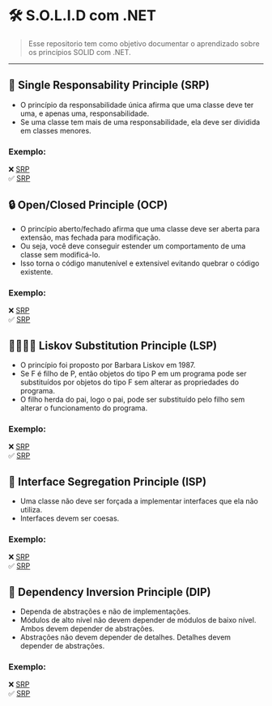 # 🛠️ S.O.L.I.D com .NET

> Esse repositorio tem como objetivo documentar o aprendizado sobre os princípios SOLID com .NET.

---

## 🎯 Single Responsability Principle (SRP)
- O princípio da responsabilidade única afirma que uma classe deve ter uma, e apenas uma, responsabilidade.
- Se uma classe tem mais de uma responsabilidade, ela deve ser dividida em classes menores.

### Exemplo:
❌ [SRP](https://github.com/jf4c/SolidExample/tree/main/src/Solid/01_SRP/Bad) <br/>
✅ [SRP](https://github.com/jf4c/SolidExample/tree/main/src/Solid/01_SRP/Good) 


## 🔒 Open/Closed Principle (OCP)
- O princípio aberto/fechado afirma que uma classe deve ser aberta para extensão, mas fechada para modificação.
- Ou seja, você deve conseguir estender um comportamento de uma classe sem modificá-lo.
- Isso torna o código manutenível e extensivel evitando quebrar o código existente.

### Exemplo:
❌ [SRP](https://github.com/jf4c/SolidExample/tree/main/src/Solid/02_OCP/Bad) <br/>
✅ [SRP](https://github.com/jf4c/SolidExample/tree/main/src/Solid/02_OCP/Good)

## 👨🏼‍🧒🏼 Liskov Substitution Principle (LSP)
- O princípio foi proposto por Barbara Liskov em 1987.
- Se F é filho de P, então objetos do tipo P em um programa pode ser substituídos por objetos do tipo F sem alterar as propriedades do programa.
- O filho herda do pai, logo o pai, pode ser substituído pelo filho sem alterar o funcionamento do programa.
### Exemplo:
❌ [SRP](https://github.com/jf4c/SolidExample/tree/main/src/Solid/03_LSP/Bad) <br/>
✅ [SRP](https://github.com/jf4c/SolidExample/tree/main/src/Solid/03_LSP/Good)

## 🔎 Interface Segregation Principle (ISP)
- Uma classe não deve ser forçada a implementar interfaces que ela não utiliza.
- Interfaces devem ser coesas.
### Exemplo:
❌ [SRP](https://github.com/jf4c/SolidExample/tree/main/src/Solid/04_ISP/Bad) <br/>
✅ [SRP](https://github.com/jf4c/SolidExample/tree/main/src/Solid/04_ISP/Good)

## 🧩 Dependency Inversion Principle (DIP)
- Dependa de abstrações e não de implementações.
- Módulos de alto nível não devem depender de módulos de baixo nível. Ambos devem depender de abstrações.
- Abstrações não devem depender de detalhes. Detalhes devem depender de abstrações.
### Exemplo:
❌ [SRP](https://github.com/jf4c/SolidExample/tree/main/src/Solid/05_DIP/Bad) <br/>
✅ [SRP](https://github.com/jf4c/SolidExample/tree/main/src/Solid/05_DIP/Good) 
